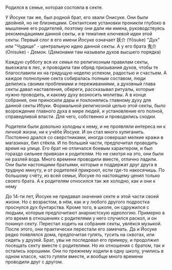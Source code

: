 
Родился в семье, которая состояла в секте.

У Йосуке так же, был родной брат, его звали Онисуке. Они были двойней, но не близнецами.
Сектантские установки проникли глубоко в мышление его родителей, поэтому они дали им имена, руководствуясь рекомендациями данной секты, и в тематике ключевой идеи этой секты.
Первый слог в его имени Йосуке означает 妖介 (Yōsuke) "Дух" или "Чудище" - центральную идею данной секты. А у его брата 鬼介 (Onisuke) - Демон. (Демонами там называли духов высшего порядка)

Каждую субботу вся их семья по религиозным правилам секты, выезжала в лес, и проводила там обряд призывания духов, чтобы те благославили их на грядущую неделю успехом, радостью и счастьем. 
А каждое полнолуние секта собиралась полным составом, люди делились своими проблемами и переживаниями, а духовный глава секты давал наставления, обереги, рассказывал ритуалы, которые нужно проводить, и какому духу возносить молитвы. А в конце собрания, они приносили дары и поклонялись главному духу для данной секты Ибуки. Формальной религиозной целью этой секты, было возрождение главного духа в мире людей, и установление его полной, справедливой власти. Для чего, собственно и проводились сходки.

Родители были довольно холодны к нему, и не проявляли интереса ни к личной жизни, ни к учёбе Йосуке. И он стал много хулиганить. Постоянно дрался со сверстниками, иногда совершал мелкие кражи в магазинах, бил стёкла. И по большей части, предпочитал проводить время на улице.
Его брат не отличался боевым характером, и был гораздо сильнее привязан к родителям. Но не смотря на это, они были не разлей вода. Много времени проводили вместе, отлично ладили. Они были настоящими братьями, которые и поддержат друг друга в трудную минуту, и от родителей прикроют, если где-то накосячишь. 
По большому счёту, из всей семьи, Йосуке по настоящему ценил только своего брата. А к родителям относился так же холодно, как и они к нему


До 14-ти лет, Йосуке не придавал значения секте и этой части своей жизни. Но с возрастом, в нём, как и у любого другого подростка проснулся дух бунтарства. Кроме того, в школе, он сдружился с людьми, которые предпочитают анархистскую идеологию. Примерно в это время в отношениях с родителями у него случился раскол, и он покинул секту.  Перестал ходить на собрания секты, увлёкся музыкой. После этого, они практически перестали его замечать. Да и Йосуке редко появлялся дома, предпочитая гулять, тусить на сквотах, или сидеть у друзей.
Брат, увы не последовал его примеру, и продолжил посещать секту вместе с родителями. Но их отношения с братом, так и остались хорошими. Они по прежнему ходили в одну школу, учились в одном классе, часто гуляли вместе, и вообще много времени проводили друг с другом.